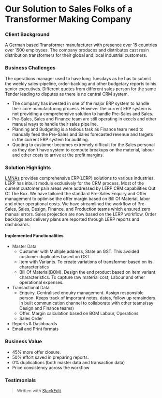 
# Our Solution to Sales Folks of a Transformer Making Company

### Client Background
A German based Transformer manufacturer with presence over 15 countries over 1500 employees. The company produces and distributes cast resin distribution transformers for their global and local industrial customers. 
### Business Challenges
The operations manager used to have long Tuesdays as he has to submit the weekly sales-pipeline, order-backlog and other budgetary reports to his senior executives.
Different quotes from different sales person for the same Tender leading to disputes as there is no central CRM system.
 - The company has invested in one of the major ERP system to handle their  core manufacturing process. However the current ERP system is not providing a comprehensive solution to handle Pre-Sales and Sales. 
 - Pre-Sales, Sales and Finance team are still operating in excels and other manual ways to handle their sales pipeline.
 - Planning and Budgeting is a tedious task as Finance team need to manually feed the Pre-Sales and Sales forecasted revenue and targets in the current ERP system for auditing. 
 - Quoting to customer becomes extremely difficult for the Sales personal as they don't have system to compute breakups on the material, labour and other costs to arrive at the profit margins.

### Solution Highlights
[LMNAs](https://lmnas.com) provides comprehensive ERP(LERP) solutions to various industries. LERP has inbuilt module exclusively for the CRM process. Most of the current customer pain areas were addressed by LERP CRM capabilities Out Of The Box.
We have tailored the standard Pre-Sales Enquiry and Offer management to optimise the offer margin based on Bill Of Material, labor and other operational costs.
We have streamlined the workflow of Pre-Sales, Sales, Design, Finance, and Production teams which ensured zero manual errors. Sales projection are now  based on the LERP workflow. Order backlogs and delivery plans are reported through LERP reports and dashboards.
#### Implemented Functionalities

 - Master Data
	 - Customer with Multiple address, State an GST. This avoided customer duplicates based on GST.
	 - Item with Variants. To create variations of transformer based on its characteristics
	 - Bill Of Material(BOM). Design the end product based on Item variant characteristics. To capture raw material cost, Labour and other operational expenses. 
 - Transactional Data
	 - Enquiry. Centralised enquiry management. Assign responsible person. Keeps track of important notes, dates, follow up remainders. In built communication channel to collaborate with other teams(say Design and Finance teams)
	 - Offer. Margin calculation based on BOM Labour, Operations
	 - Sales Order
 - Reports & Dashboards
 - Email and Print formats

### Business Value
 - 45% more offer closure. 
 - 50% effort saved in preparing reports. 
 - 0% duplications (both master data and transaction data) 
 - Price consistency across the workflow

### Testimonials


> Written with [StackEdit](https://stackedit.io/).
<!--stackedit_data:
eyJoaXN0b3J5IjpbMTc1NDEwNzA3LC04MDg3OTI5MzcsLTk3Nj
M1MTc2NywxOTUwMjYyNTkwLDE3Nzk5NTI2OTQsLTc5MTExMjcy
MSwtMjA4MjAxNTIzNyw2MjUzOTI0ODIsMTkzOTMxNzYwOCwxND
k0NTI1MzU2LDY1NDAyMTM0NywyMTI4MjYyNDczLC0zNzYyNDg4
NzAsLTIwMzcyNTUyNTcsLTEyOTcxMzg2ODNdfQ==
-->